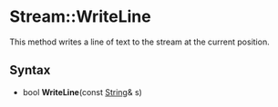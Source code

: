 # Stream::WriteLine #
This method writes a line of text to the stream at the current position.

## Syntax ##
- bool **WriteLine**(const [String](String.md)& s)
